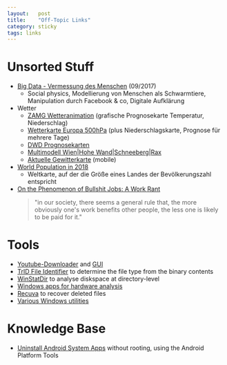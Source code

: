 ```yaml
---
layout:   post
title:    "Off-Topic Links"
category: sticky
tags: links
---
```


# Unsorted Stuff

* [Big Data - Vermessung des Menschen](http://www1.wdr.de/radio/wdr5/sendungen/philosophisches-radio/rainer-muehlhoff-100.html) (09/2017)
    * Social physics, Modellierung von Menschen als Schwarmtiere, Manipulation durch Facebook & co, Digitale Aufklärung
* Wetter
    * [ZAMG Wetteranimation](https://www.zamg.ac.at/cms/de/wetter/wetteranimation) (grafische Prognosekarte Temperatur, Niederschlag)
    * [Wetterkarte Europa 500hPa](https://www.wetteronline.de/profiwetter/europa?parameter=z500) (plus Niederschlagskarte, Prognose für mehrere Tage)
    * [DWD Prognosekarten](https://www.dwd.de/DE/leistungen/hobbymet_wk_europa/hobbyeuropakarten.html)
    * [Multimodell Wien](https://www.meteoblue.com/de/wetter/vorhersage/multimodel/wien_%c3%96sterreich_2761369)|[Hohe Wand](https://www.meteoblue.com/de/wetter/vorhersage/multimodel/hohe-wand_%c3%96sterreich_2775656)|[Schneeberg](https://www.meteoblue.com/de/wetter/vorhersage/multimodel/puchberg-am-schneeberg_%c3%96sterreich_2768279)|[Rax](https://www.meteoblue.com/de/wetter/vorhersage/multimodel/reichenau-an-der-rax_%c3%96sterreich_2767777)
    * [Aktuelle Gewitterkarte](https://mobile.aldis.at/mobile-gewitterkarte.htm) (mobile)
* [World Population in 2018](https://ourworldindata.org/world-population-cartogram)
    * Weltkarte, auf der die Größe eines Landes der Bevölkerungszahl entspricht
* [On the Phenomenon of Bullshit Jobs: A Work Rant](https://strikemag.org/bullshit-jobs/)
    > "in our society, there seems a general rule that, the more obviously one's work benefits other people, the less one is likely to be paid for it."


# Tools

* [Youtube-Downloader](https://rg3.github.io/youtube-dl/) and [GUI](https://github.com/MrS0m30n3/youtube-dl-gui)
* [TrID File Identifier](http://mark0.net/soft-trid-e.html) to determine the file type from the binary contents
* [WinStatDir](https://windirstat.net/) to analyse diskspace at directory-level
* [Windows apps for hardware analysis](https://www.heise.de/select/ct/2017/18/1503951385553696)
* [Recuva](https://www.ccleaner.com/recuva) to recover deleted files
* [Various Windows utilities](https://www.heise.de/select/ct/2017/18/1503949210094577)

# Knowledge Base

* [Uninstall Android System Apps](https://www.heise.de/select/ct/2018/26/1545033924627688) without rooting, using the Android Platform Tools

